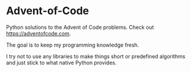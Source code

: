# Advent-of-Code
Python solutions to the Advent of Code problems. Check out https://adventofcode.com.

The goal is to keep my programming knowledge fresh.

I try not to use any libraries to make things short or predefined algorithms and just stick to what native Python provides. 